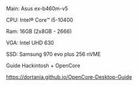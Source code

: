 Main: Asus ex-b460m-v5

CPU: Intel® Core™ i5-10400

Ram: 16GB (2x8GB - 2666) 

VGA: Intel UHD 630

SSD: Samsung 970 evo plus 256 nVME

Guide Hackintosh + OpenCore

https://dortania.github.io/OpenCore-Desktop-Guide
